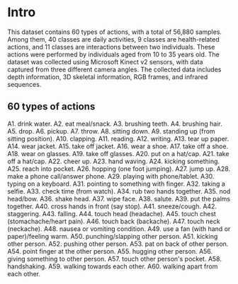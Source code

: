# Intro
This dataset contains 60 types of actions, with a total of 56,880 samples. Among them, 40 classes are daily activities, 9 classes are health-related actions, and 11 classes are interactions between two individuals. These actions were performed by individuals aged from 10 to 35 years old. The dataset was collected using Microsoft Kinect v2 sensors, with data captured from three different camera angles. The collected data includes depth information, 3D skeletal information, RGB frames, and infrared sequences.

## 60 types of actions
A1. drink water.
A2. eat meal/snack.
A3. brushing teeth.
A4. brushing hair.
A5. drop.
A6. pickup.
A7. throw.
A8. sitting down.
A9. standing up (from sitting position).
A10. clapping.
A11. reading.
A12. writing.
A13. tear up paper.
A14. wear jacket.
A15. take off jacket.
A16. wear a shoe.
A17. take off a shoe.
A18. wear on glasses.
A19. take off glasses.
A20. put on a hat/cap.
A21. take off a hat/cap.
A22. cheer up.
A23. hand waving.
A24. kicking something.
A25. reach into pocket.
A26. hopping (one foot jumping).
A27. jump up.
A28. make a phone call/answer phone.
A29. playing with phone/tablet.
A30. typing on a keyboard.
A31. pointing to something with finger.
A32. taking a selfie.
A33. check time (from watch).
A34. rub two hands together.
A35. nod head/bow.
A36. shake head.
A37. wipe face.
A38. salute.
A39. put the palms together.
A40. cross hands in front (say stop).
A41. sneeze/cough.
A42. staggering.
A43. falling.
A44. touch head (headache).
A45. touch chest (stomachache/heart pain).
A46. touch back (backache).
A47. touch neck (neckache).
A48. nausea or vomiting condition.
A49. use a fan (with hand or paper)/feeling warm.
A50. punching/slapping other person.
A51. kicking other person.
A52. pushing other person.
A53. pat on back of other person.
A54. point finger at the other person.
A55. hugging other person.
A56. giving something to other person.
A57. touch other person's pocket.
A58. handshaking.
A59. walking towards each other.
A60. walking apart from each other.
